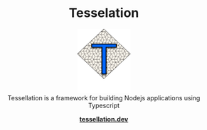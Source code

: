 <h1 align="center">Tesselation</h1>

<p align="center">
  <img src="tessellation-logo.png" alt="angular-logo" width="120px" height="145px"/>
  <br>
Tessellation is a framework for building Nodejs applications using Typescript
  <br>
</p>

<p align="center">
  <a href="https://tessellation.dev"><strong>tessellation.dev</strong></a>
  <br>
</p>
